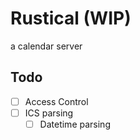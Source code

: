 # Rustical (WIP)

a calendar server

## Todo

- [ ] Access Control
- [ ] ICS parsing
  - [ ] Datetime parsing
